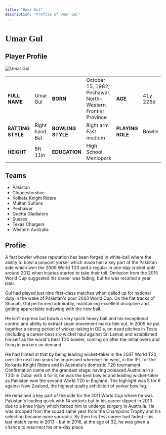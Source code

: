```yaml
---
title: "Umar Gul"
description: "Profile of Umar Gul"
---
```


# <span style="font-family: 'Playfair Display', serif;">Umar Gul</span>

## Player Profile

![Umar Gul](/images/ug.jpg)

<table>
  <tr>
    <td><strong>FULL NAME</strong></td>
    <td>Umar Gul</td>
    <td><strong>BORN</strong></td>
    <td>October 15, 1982, Peshawar, North-Western Frontier Province</td>
    <td><strong>AGE</strong></td>
    <td>41y 226d</td>
  </tr>
  <tr>
    <td><strong>BATTING STYLE</strong></td>
    <td>Right hand Bat</td>
    <td><strong>BOWLING STYLE</strong></td>
    <td>Right arm Fast medium</td>
    <td><strong>PLAYING ROLE</strong></td>
    <td>Bowler</td>
  </tr>
  <tr>
    <td><strong>HEIGHT</strong></td>
    <td>5ft 11in</td>
    <td><strong>EDUCATION</strong></td>
    <td>High School Menlopark</td>
  </tr>
</table>

## Teams

- Pakistan
- Gloucestershire
- Kolkata Knight Riders
- Multan Sultans
- Peshawar
- Quetta Gladiators
- Sussex
- Texas Chargers
- Western Australia


## Profile

A fast bowler whose reputation has been forged in white-ball where the ability to bowl a pinpoint yorker which made him a key part of the Pakistan side which won the 2009 World T20 and a regular in one-day cricket until around 2012 when injuries started to take their toll. Omission from the 2015 World Cup suggested his career was fading, but he was recalled a year later.

Gul had played just nine first-class matches when called up for national duty in the wake of Pakistan's poor 2003 World Cup. On the flat tracks of Sharjah, Gul performed admirably, maintaining excellent discipline and getting appreciable outswing with the new ball.

He isn't express but bowls a very quick heavy ball and his exceptional control and ability to extract seam movement marks him out. In 2009 he put together a strong period of wicket-taking in ODIs, on dead pitches in Tests (including a career-best six-wicket haul against Sri Lanka) and established himself as the world's best T20 bowler, coming on after the initial overs and firing in yorkers on demand.

He had hinted at that by being leading wicket-taker in the 2007 World T20; over the next two years he impressed wherever he went, in the IPL for the Kolkatta Knight Riders and in Australia's domestic T20 tournament. Confirmation came on the grandest stage: having poleaxed Australia in a T20I in Dubai with 4 for 8, he was the best bowler and leading wicket-taker as Pakistan won the second World T20 in England. The highlight was 5 for 6 against New Zealand, the highest quality exhibition of yorker bowling.

He remained a key part of the side for the 2011 World Cup where he was Pakistan's leading quick with 14 wickets but in his career dipped in 2013 due to a knee injury which forced him to undergo surgery in Australia. He was dropped from the squad same year from the Champions Trophy and his selection became more sporadic. By then his Test career had faded - his last match came in 2013 - but in 2016, at the age of 32, he was given a chance to resurrect his one-day place.